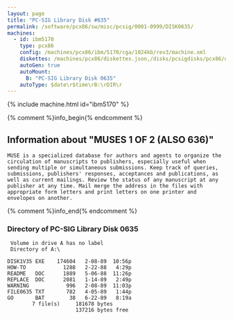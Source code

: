 ```yaml
---
layout: page
title: "PC-SIG Library Disk #635"
permalink: /software/pcx86/sw/misc/pcsig/0001-0999/DISK0635/
machines:
  - id: ibm5170
    type: pcx86
    config: /machines/pcx86/ibm/5170/cga/1024kb/rev3/machine.xml
    diskettes: /machines/pcx86/diskettes.json,/disks/pcsigdisks/pcx86/diskettes.json
    autoGen: true
    autoMount:
      B: "PC-SIG Library Disk 0635"
    autoType: $date\r$time\rB:\rDIR\r
---
```


{% include machine.html id="ibm5170" %}

{% comment %}info_begin{% endcomment %}

## Information about "MUSES 1 OF 2 (ALSO 636)"

    MUSE is a specialized database for authors and agents to organize the
    circulation of manuscripts to publishers, especially useful when
    sending multiple or simultaneous submissions. Keep track of queries,
    submissions, publishers' responses, acceptances and publications, as
    well as current mailings. Review the status of any manuscript at any
    publisher at any time. Mail merge the address in the files with
    appropriate form letters and print letters on one printer and
    envelopes on another.
{% comment %}info_end{% endcomment %}


### Directory of PC-SIG Library Disk 0635

     Volume in drive A has no label
     Directory of A:\

    DISK1V35 EXE    174604   2-08-89  10:56p
    HOW-TO            1288   2-22-88   4:29p
    README   DOC      1889   5-06-88  11:26p
    REPLACE  DOC      2081   1-14-89   2:49p
    WARNING            996   2-08-89  11:03p
    FILE0635 TXT       782   4-05-89   1:44p
    GO       BAT        38   6-22-89   8:19a
            7 file(s)     181678 bytes
                          137216 bytes free
